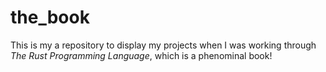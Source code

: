 # the_book
This is my a repository to display my projects when I was working through *The Rust Programming Language*, which is a phenominal book!
